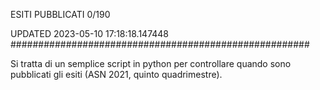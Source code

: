 ESITI PUBBLICATI 0/190 

UPDATED 2023-05-10 17:18:18.147448
######################################################

Si tratta di un semplice script in python per controllare quando sono pubblicati gli esiti (ASN 2021, quinto quadrimestre).

